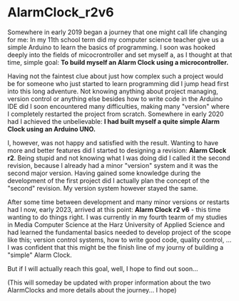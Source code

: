 # AlarmClock_r2v6

Somewhere in early 2019 began a journey that one might call life changing for me: In my 11th school term did my computer science teacher give us a simple Arduino to learn the basics of programming. I soon was hooked deeply into the fields of micocrontroller and set myself a, as I thought at that time, simple goal: **To build myself an Alarm Clock using a microcontroller.**

Having not the faintest clue about just how complex such a project would be for someone who just started to learn programming did I jump head first into this long adventure. Not knowing anything about project managing, version control or anything else besides how to write code in the Arduino IDE did I soon encountered many difficulties, making many "version" where I completely restarted the project from scratch. Somewhere in early 2020 had I achieved the unbelievable: **I had built myself a quite simple Alarm Clock using an Arduino UNO.**

I, however, was not happy and satisfied with the result. Wanting to have more and better features did I started to designing a revision: **Alarm Clock r2**. Being stupid and not knowing what I was doing did I called it the second revision, because I already had a minor "version" system and it was the second major version. Having gained some knowledge during the development of the first project did I actually plan the concept of the "second" revision. My version system however stayed the same. 

After some time between development and many minor versions or restarts had I now, early 2023, arrived at this point: **Alarm Clock r2 v6** - this time wanting to do things right. I was currently in my fourth tearm of my studies in Media Computer Science at the Harz University of Applied Science and had learned the fundamental basics needed to develop project of the scope like this; version control systems, how to write good code, quality control, ... I was confident that this might be the finish line of my journy of building a "simple" Alarm Clock.

But if I will actually reach this goal, well, I hope to find out soon...

(This will someday be updated with proper information about the two AlarmClocks and more details about the journey... I hope)

